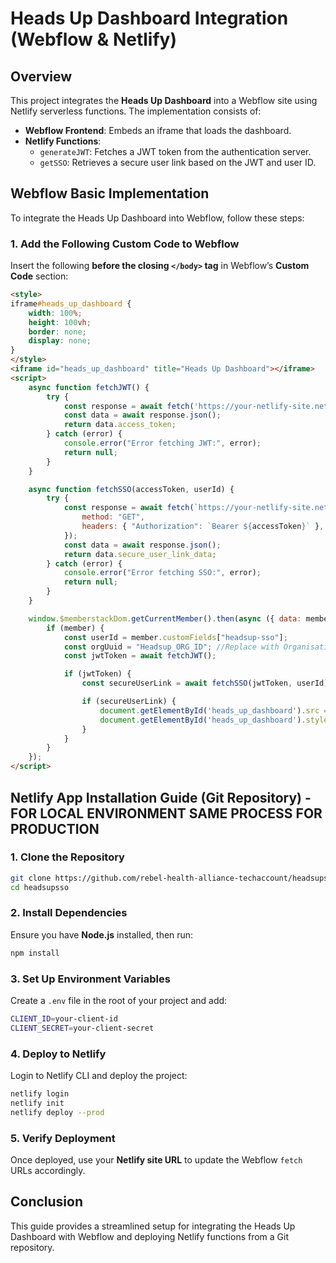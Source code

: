 # Heads Up Dashboard Integration (Webflow & Netlify)

## Overview
This project integrates the **Heads Up Dashboard** into a Webflow site using Netlify serverless functions. The implementation consists of:

- **Webflow Frontend**: Embeds an iframe that loads the dashboard.
- **Netlify Functions**:
  - `generateJWT`: Fetches a JWT token from the authentication server.
  - `getSSO`: Retrieves a secure user link based on the JWT and user ID.

## Webflow Basic Implementation
To integrate the Heads Up Dashboard into Webflow, follow these steps:

### 1. Add the Following Custom Code to Webflow
Insert the following **before the closing `</body>` tag** in Webflow’s **Custom Code** section:

```html
<style>
iframe#heads_up_dashboard {
    width: 100%;
    height: 100vh;
    border: none;
    display: none;
}
</style>
<iframe id="heads_up_dashboard" title="Heads Up Dashboard"></iframe>
<script>
    async function fetchJWT() {
        try {
            const response = await fetch('https://your-netlify-site.netlify.app/.netlify/functions/generateJWT');
            const data = await response.json();
            return data.access_token;
        } catch (error) {
            console.error("Error fetching JWT:", error);
            return null;
        }
    }

    async function fetchSSO(accessToken, userId) {
        try {
            const response = await fetch(`https://your-netlify-site.netlify.app/.netlify/functions/getSSO?token=${accessToken}&id=${userId}`, {
                method: "GET",
                headers: { "Authorization": `Bearer ${accessToken}` },
            });
            const data = await response.json();
            return data.secure_user_link_data;
        } catch (error) {
            console.error("Error fetching SSO:", error);
            return null;
        }
    }

    window.$memberstackDom.getCurrentMember().then(async ({ data: member }) => {
        if (member) {
            const userId = member.customFields["headsup-sso"];
            const orgUuid = "Headsup_ORG_ID"; //Replace with Organisation ID.
            const jwtToken = await fetchJWT();

            if (jwtToken) {
                const secureUserLink = await fetchSSO(jwtToken, userId);

                if (secureUserLink) {
                    document.getElementById('heads_up_dashboard').src = `https://dashboard.rebelhealthalliance.io/dashboard?org_uuid=${orgUuid}&sec_p=${secureUserLink}`;
                    document.getElementById('heads_up_dashboard').style.display = 'block';
                }
            }
        }
    });
</script>
```

## Netlify App Installation Guide (Git Repository) - FOR LOCAL ENVIRONMENT SAME PROCESS FOR PRODUCTION
### 1. Clone the Repository
```sh
git clone https://github.com/rebel-health-alliance-techaccount/headsupsso.git
cd headsupsso
```

### 2. Install Dependencies
Ensure you have **Node.js** installed, then run:
```sh
npm install
```

### 3. Set Up Environment Variables
Create a `.env` file in the root of your project and add:
```sh
CLIENT_ID=your-client-id
CLIENT_SECRET=your-client-secret
```

### 4. Deploy to Netlify
Login to Netlify CLI and deploy the project:
```sh
netlify login
netlify init
netlify deploy --prod
```

### 5. Verify Deployment
Once deployed, use your **Netlify site URL** to update the Webflow `fetch` URLs accordingly.

## Conclusion
This guide provides a streamlined setup for integrating the Heads Up Dashboard with Webflow and deploying Netlify functions from a Git repository.

